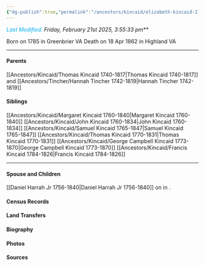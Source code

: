 ```yaml
---
{"dg-publish":true,"permalink":"/ancestors/kincaid/elizabeth-kincaid-1785-1862/","tags":["Elizabeth-Kincaid"]}
---
```


*<font color="#00b0f0">Last Modified:</font> Friday, February 21st 2025, 3:55:33 pm***

Born on  1785 in Greenbrier VA
Death on 18 Apr 1862 in Highland VA

---
#### Parents

[[Ancestors/Kincaid/Thomas Kincaid 1740-1817\|Thomas Kincaid 1740-1817]] and [[Ancestors/Tincher/Hannah Tincher 1742-1819\|Hannah Tincher 1742-1819]]
#### Siblings
[[Ancestors/Kincaid/Margaret Kincaid 1760-1840\|Margaret Kincaid 1760-1840]]
[[Ancestors/Kincaid/John Kincaid 1760-1834\|John Kincaid 1760-1834]]
[[Ancestors/Kincaid/Samuel Kincaid 1765-1847\|Samuel Kincaid 1765-1847]]
[[Ancestors/Kincaid/Thomas Kincaid 1770-1831\|Thomas Kincaid 1770-1831]]
[[Ancestors/Kincaid/George Campbell Kincaid 1773-1870\|George Campbell Kincaid 1773-1870]]
[[Ancestors/Kincaid/Francis Kincaid 1784-1826\|Francis Kincaid 1784-1826]]

---
#### Spouse and Children
[[Daniel Harrah Jr 1756-1840\|Daniel Harrah Jr 1756-1840]] on <!-- link to date --> in <!-- link to place -->.
<!-- Link to child -->

#### Census Records

#### Land Transfers

#### Biography

#### Photos

#### Sources

